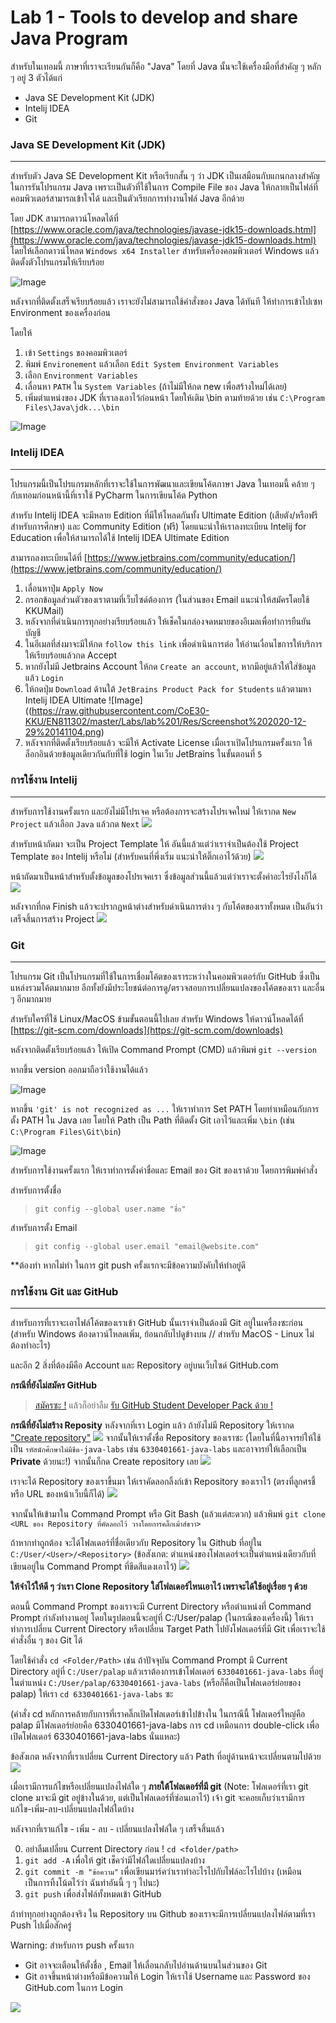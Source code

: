 # **Lab 1 - Tools to develop and share Java Program**

สำหรับในเทอมนี้ ภาษาที่เราจะเรียนกันก็คือ "Java" โดยที่ Java นั้นจะใช้เครื่องมือที่สำคัญ ๆ หลัก ๆ อยู่ 3 ตัวได้แก่
- Java SE Development Kit (JDK)
- Intelij IDEA
- Git

### **Java SE Development Kit (JDK)**
---
สำหรับตัว Java SE Development Kit หรือเรียกสั้น ๆ ว่า JDK เป็นเสมือนกับแกนกลางสำคัญในการรันโปรแกรม Java เพราะเป็นตัวที่ใช้ในการ Compile File ของ Java ให้กลายเป็นไฟล์ที่คอมพิวเตอร์สามารถเข้าใจได้ และเป็นตัวเรียกการทำงานไฟล์ Java อีกด้วย

โดย JDK สามารถดาวน์โหลดได้ที่ [https://www.oracle.com/java/technologies/javase-jdk15-downloads.html](https://www.oracle.com/java/technologies/javase-jdk15-downloads.html) โดยให้เลือกดาวน์โหลด `Windows x64 Installer` สำหรับเครื่องคอมพิวเตอร์ Windows แล้วติดตั้งตัวโปรแกรมให้เรียบร้อย

![Image](https://raw.githubusercontent.com/CoE30-KKU/EN811302/master/Labs/lab%201/Res/Screenshot%202020-12-28%20220535.png)

หลังจากที่ติดตั้งเสร็จเรียบร้อยแล้ว เราจะยังไม่สามารถใช้คำสั่งของ Java ได้ทันที ให้ทำการเข้าไปเซท Environment ของเครื่องก่อน

โดยให้

1) เข้า `Settings` ของคอมพิวเตอร์
2) พิมพ์ `Environement` แล้วเลือก `Edit System Environment Variables`
3) เลือก `Environment Variables`
4) เลื่อนหา `PATH` ใน `System Variables` (ถ้าไม่มีให้กด new เพื่อสร้างใหม่ได้เลย)
5) เพิ่มตำแหน่งของ JDK ที่เราลงเอาไว้ก่อนหน้า โดยให้เติม \bin ตามท้ายด้วย เช่น `C:\Program Files\Java\jdk...\bin`

![Image](https://raw.githubusercontent.com/CoE30-KKU/EN811302/master/Labs/lab%201/Res/Untitled_PATH.png)

### **Intelij IDEA**
---
โปรแกรมนี้เป็นโปรแกรมหลักที่เราจะใช้ในการพัฒนาและเขียนโค้ตภาษา Java ในเทอมนี้ คล้าย ๆ กับเทอมก่อนหน้านี้ที่เราใช้ PyCharm ในการเขียนโค้ต Python 

สำหรับ Intelij IDEA จะมีหลาย Edition ที่มีให้โหลดกันทั้ง Ultimate Edition (เสียตัง/หรือฟรีสำหรับการศึกษา) และ Community Edition (ฟรี) โดยแนะนำให้เราลงทะเบียน Intelij for Education เพื่อให้สามารถได้ใช้ Intelij IDEA Ultimate Edition 

สามารถลงทะเบียนได้ที่ [https://www.jetbrains.com/community/education/](https://www.jetbrains.com/community/education/)

1) เลื่อนหาปุ่ม `Apply Now`
2) กรอกข้อมูลส่วนตัวของเราตามที่เว็บไซด์ต้องการ (ในส่วนของ Email แนะนำให้สมัครโดยใช้ KKUMail)
3) หลังจากที่ดำเนินการทุกอย่างเรียบร้อยแล้ว ให้เช็คในกล่องจดหมายของอีเมลเพื่อทำการยืนยันบัญชี
4) ในอีเมลที่ส่งมาจะมีให้กด `follow this link` เพื่อดำเนินการต่อ ให้อ่านเงื่อนไขการให้บริการให้เรียบร้อยแล้วกด Accept
5) หากยังไม่มี Jetbrains Account ให้กด `Create an account`, หากมีอยู่แล้วให้ใส่ข้อมูลแล้ว `Login`
6) ให้กดปุ่ม `Download` ด้านใต้ `JetBrains Product Pack for Students` แล้วตามหา Intelij IDEA Ultimate
![Image]((https://raw.githubusercontent.com/CoE30-KKU/EN811302/master/Labs/lab%201/Res/Screenshot%202020-12-29%20141104.png)
7) หลังจากที่ติดตั้งเรียบร้อยแล้ว จะมีให้ Activate License เมื่อเราเปิดโปรแกรมครั้งแรก ให้ล็อกอินด้วยข้อมูลเดียวกันกับที่ใช้ login ในเว็บ JetBrains ในขั้นตอนที่ `5`


### **การใช้งาน Intelij**
---

สำหรับการใช้งานครั้งแรก และยังไม่มีโปรเจค หรือต้องการจะสร้างโปรเจคใหม่ ให้เรากด `New Project` แล้วเลือก `Java` แล้วกด `Next`
![](https://raw.githubusercontent.com/CoE30-KKU/EN811302/master/Labs/lab%201/Res/Intelij_1.png)

สำหรับหน้าถัดมา จะเป็น Project Template ให้ อันนี้แล้วแต่ว่าเราจำเป็นต้องใช้ Project Template ของ Intelij หรือไม่ (สำหรับคนที่พึ่งเริ่ม แนะนำให้ติ๊กเอาไว้ด้วย)
![](https://raw.githubusercontent.com/CoE30-KKU/EN811302/master/Labs/lab%201/Res/Intelij_2.png)

หน้าถัดมาเป็นหน้าสำหรับตั้งข้อมูลของโปรเจคเรา ซึ่งข้อมูลส่วนนี้แล้วแต่ว่าเราจะตั้งค่าอะไรยังไงก็ได้
![](https://raw.githubusercontent.com/CoE30-KKU/EN811302/master/Labs/lab%201/Res/Intelij_3.png)

หลังจากที่กด Finish แล้วจะปรากฏหน้าต่างสำหรับดำเนินการต่าง ๆ กับโค้ตของเราทั้งหมด เป็นอันว่าเสร็จสิ้นการสร้าง Project
![](https://raw.githubusercontent.com/CoE30-KKU/EN811302/master/Labs/lab%201/Res/Intelij_4.png)


### **Git**
---
โปรแกรม Git เป็นโปรแกรมที่ใช้ในการเชื่อมโค้ตของเราระหว่างในคอมพิวเตอร์กับ GitHub ซึ่งเป็นแหล่งรวมโค้ตมากมาย อีกทั้งยังมีประโยชน์ต่อการดู/ตรวจสอบการเปลี่ยนแปลงของโค้ตของเรา และอื่น ๆ อีกมากมาย

สำหรับใครที่ใช้ Linux/MacOS ข้ามขั้นตอนนี้ไปเลย
สำหรับ Windows ให้ดาวน์โหลดได้ที่ [https://git-scm.com/downloads](https://git-scm.com/downloads)

หลังจากติดตั้งเรียบร้อยแล้ว ให้เปิด Command Prompt (CMD) แล้วพิมพ์ `git --version`

หากขึ้น version ออกมาถือว่าใช้งานได้แล้ว

![Image](https://raw.githubusercontent.com/CoE30-KKU/EN811302/master/Labs/lab%201/Res/Screenshot%202020-12-29%20141618.png)


หากขึ้น `'git' is not recognized as ...` ให้เราทำการ Set PATH โดยทำเหมือนกับการตั้ง PATH ใน Java เลย โดยให้ Path เป็น Path ที่ติดตั้ง Git เอาไว้และเพิ่ม `\bin` (เช่น `C:\Program Files\Git\bin`)

![Image](https://user-images.githubusercontent.com/39224460/40680922-471c0946-63a5-11e8-8586-0f9eb97f6520.JPG)

สำหรับการใช้งานครั้งแรก ให้เราทำการตั้งค่าชื่อและ Email ของ Git ของเราด้วย
โดยการพิมพ์คำสั่ง

สำหรับการตั้งชื่อ
> ```git config --global user.name "ชื่อ"```

สำหรับการตั้ง Email
> ```git config --global user.email "email@website.com"```

**ต้องทำ หากไม่ทำ ในการ git push ครั้งแรกจะมีข้อความบังคับให้ทำอยู่ดี



### **การใช้งาน Git และ GitHub**
---
สำหรับการที่เราจะเอาไฟล์โค้ตของเราเข้า GitHub นั้นเราจำเป็นต้องมี Git อยู่ในเครื่องซะก่อน (สำหรับ Windows ต้องดาวน์โหลดเพิ่ม, ย้อนกลับไปดูข้างบน // สำหรับ MacOS - Linux ไม่ต้องทำอะไร)

และอีก 2 สิ่งที่ต้องมีคือ Account และ Repository อยู่บนเว็บไซด์ GitHub.com

**กรณีที่ยังไม่สมัคร GitHub**
 > [สมัครซะ !](https://github.com/join) แล้วก็อย่าลืม [รับ GitHub Student Developer Pack ด้วย !](https://education.github.com)


**กรณีที่ยังไม่สร้าง Reposity**
หลังจากที่เรา Login แล้ว ถ้ายังไม่มี Repository ให้เรากด ["Create repository"](https://github.com/new) ![](https://raw.githubusercontent.com/CoE30-KKU/EN811302/master/Labs/lab%201/Res/Untitled.png)
จากนั้นให้เราตั้งชื่อ Repository ของเราซะ (โดยในที่นี้อาจารย์ให้ใช้เป็น `รหัสนักศึกษาไม่มีขีด-java-labs` เช่น `6330401661-java-labs` และอาจารย์ให้เลือกเป็น **Private** ด้วยนะ!) จากนั้นก็กด Create repository เลย ![](https://raw.githubusercontent.com/CoE30-KKU/EN811302/master/Labs/lab%201/Res/Untitled_1.png)

เราจะได้ Repository ของเราขึ้นมา ให้เราคัดลอกลิ้งก์เข้า Repository ของเราไว้ (ตรงที่ลูกศรชี้ หรือ URL ของหน้าเว็บนี้ก็ได้)
![](https://raw.githubusercontent.com/CoE30-KKU/EN811302/master/Labs/lab%201/Res/Untitled_2.png)


จากนั้นให้เข้ามาใน Command Prompt หรือ Git Bash (แล้วแต่สะดวก)
แล้วพิมพ์ `git clone <URL ของ Repository ที่คัดลอกไว้ วางโดยการคลิ๊กเม้าส์ขวา>` 

ถ้าหากทำถูกต้อง จะได้โฟลเดอร์ที่ชื่อเดียวกับ Repository ใน Github ที่อยู่ใน `C:/User/<User>/<Repository>` (ข้อสังเกต: ตำแหน่งของโฟลเดอร์จะเป็นตำแหน่งเดียวกับที่เขียนอยู่ใน Command Prompt ที่ขีดสีแดงเอาไว้) ![](https://raw.githubusercontent.com/CoE30-KKU/EN811302/master/Labs/lab%201/Res/Untitled_4.png)


**ให้จำไว้ให้ดี ๆ ว่าเรา Clone Repository ใส่โฟลเดอร์ไหนเอาไว้ เพราจะได้ใช้อยู่เรื่อย ๆ ด้วย**

ตอนนี้ Command Prompt ของเราจะมี Current Directory หรือตำแหน่งที่ Command Prompt กำลังทำงานอยู่ โดยในรูปตอนนี้จะอยู่ที่ C:/User/palap (ในกรณีของเครื่องนี้) ให้เราทำการเปลี่ยน Current Directory หรือเปลี่ยน Target Path ไปยังโฟลเดอร์ที่มี Git เพื่อเราจะใช้คำสั่งอื่น ๆ ของ Git ได้

โดยใช้คำสั่ง `cd <Folder/Path>` เช่น ถ้าปัจจุบัน Command Prompt มี Current Directory อยู่ที่ `C:/User/palap` แล้วเราต้องการเข้าโฟลเดอร์ `6330401661-java-labs` ที่อยู่ในตำแหน่ง `C:/User/palap/6330401661-java-labs` (หรือก็คือเป็นโฟลเดอร์ย่อยของ palap) ให้เรา `cd 6330401661-java-labs` ซะ

(คำสั่ง cd หลักการคล้ายกับการที่เราคลิ๊กเปิดโฟลเดอร์เข้าไปข้างใน ในกรณีนี้ โฟลเดอร์ใหญ่คือ palap มีโฟลเดอร์ย่อยคือ 6330401661-java-labs การ cd เหมือนการ double-click เพื่อเปิดโฟลเดอร์ 6330401661-java-labs นั่นแหละ)


ข้อสังเกต หลังจากที่เราเปลี่ยน Current Directory แล้ว Path ที่อยู่ด้านหน้าจะเปลี่ยนตามไปด้วย
![](https://raw.githubusercontent.com/CoE30-KKU/EN811302/master/Labs/lab%201/Res/Untitled_6.png)

เมื่อเรามีการแก้ไขหรือเปลี่ยนแปลงไฟล์ใด ๆ **ภายใต้โฟลเดอร์ที่มี git** (Note: โฟลเดอร์ที่เรา git clone มาจะมี git อยู่ข้างในด้วย, แต่เป็นโฟลเดอร์ที่ซ่อนเอาไว้) เจ้า git จะคอยเก็บว่าเรามีการแก้ไข-เพิ่ม-ลบ-เปลี่ยนแปลงไฟล์ใดบ้าง

หลังจากที่เราแก้ไข - เพิ่ม - ลบ - เปลี่ยนแปลงไฟล์ใด ๆ เสร็จสิ้นแล้ว 

0) อย่าลืมเปลี่ยน Current Directory ก่อน !
```cd <folder/path>```
1) `git add -A` เพื่อให้ git เช็คว่ามีไฟล์ใดเปลี่ยนแปลงบ้าง
2) `git commit -m "ข้อความ"` เพื่อเขียนมาร์คว่าเราทำอะไรไปกับไฟล์อะไรไปบ้าง (เหมือนเป็นการทิ้งโน้ตไว้ว่า ฉันทำอันนี้ ๆ ๆ ไปนะ)
3) `git push` เพื่อส่งไฟล์ทั้งหมดเข้า GitHub

ถ้าทำทุกอย่างถูกต้องจริง ใน Repository บน Github ของเราจะมีการเปลี่ยนแปลงไฟล์ตามที่เรา Push ไปเมื่อสักครู่

Warning: สำหรับการ push ครั้งแรก
- Git อาจจะเตือนให้ตั้งชื่อ , Email ให้เลื่อนกลับไปอ่านด้านบนในส่วนของ Git
- Git อาจขึ้นหน้าต่างหรือมีข้อความให้ Login ให้เราใช้ Username และ Password ของ GitHub.com ในการ Login

![](https://raw.githubusercontent.com/CoE30-KKU/EN811302/master/Labs/lab%201/Res/Untitled_7.png)